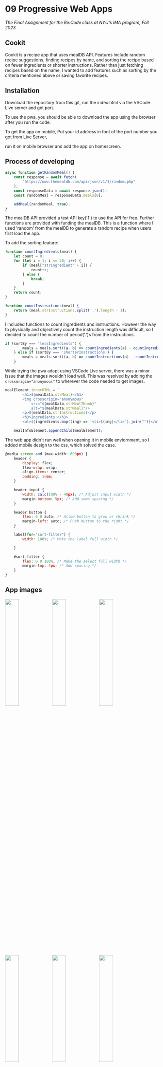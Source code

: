 # 09 Progressive Web Apps
*The Final Assignment for the Re:Code class at NYU's IMA program, Fall 2023.*

## Cookit

Cookit is a recipe app that uses mealDB API. Features include random recipe suggestions, finding recipes by name, and sorting the recipe based on fewer ingredients or shorter instructions. Rather than just fetching recipes based on the name, I wanted to add features such as sorting by the criteria mentioned above or saving favorite recipes.
 
## Installation

Download the repository from this git, run the index.html via the VSCode Live server and get port.

To use the pwa, you should be able to download the app using the browser after you run the code.

To get the app on mobile, Put your id address in font of the port number you got from Live Server, 

run it on mobile browser and add the app on homescreen.


## Process of developing

```javascript
async function getRandomMeal() {
    const response = await fetch(
        "https://www.themealdb.com/api/json/v1/1/random.php"
    );
    const responseData = await response.json();
    const randomMeal = responseData.meals[0];

    addMeal(randomMeal, true);
}
```
The mealDB API provided a test API key('1') to use the API for free. Further functions are provided with funding the mealDB. This is a function where I used 'random' from the mealDB to generate a random recipe when users first load the app.

To add the sorting feature:
```javascript
function countIngredients(meal) {
    let count = 0;
    for (let i = 1; i <= 20; i++) {
        if (meal["strIngredient" + i]) {
            count++;
        } else {
            break;
        }
    }
    return count;
}

function countInstructions(meal) {
    return (meal.strInstructions.split('.').length - 1);
}
```
I included functions to count ingredients and instructions. However the way to physically and objectively count the instruction length was difficult, so I decided to count the number of period('.')s from the instructions.
```javascript
if (sortBy === 'lessIngredients') {
        meals = meals.sort((a, b) => countIngredients(a) - countIngredients(b));
    } else if (sortBy === 'shorterInstructions') {
        meals = meals.sort((a, b) => countInstructions(a) - countInstructions(b));
    }
```
While trying the pwa adapt using VSCode Live server, there was a minor issue that the images wouldn't load well. This was resolved by adding the ```crossorigin="anonymous"``` to wherever the code needed to get images.
```javascript
mealElement.innerHTML = `
        <h1>${mealData.strMeal}</h1>
        <img crossorigin="anonymous"
            src="${mealData.strMealThumb}"
            alt="${mealData.strMeal}"/>
        <p>${mealData.strInstructions}</p>
        <h3>Ingredients:</h3>
        <ul>${ingredients.map((ing) => `<li>${ing}</li>`).join("")}</ul>`;

    mealInfoElement.appendChild(mealElement);
```
The web app didn't run well when opening it in mobile enviornment, so I added mobile design to the css, which solved the case.
```javascript
@media screen and (max-width: 600px) {
    header {
        display: flex;
        flex-wrap: wrap;
        align-items: center;
        padding: 1rem;
    }

    header input {
        width: calc(100% - 40px); /* Adjust input width */
        margin-bottom: 5px; /* Add some spacing */
    }

    header button {
        flex: 0 0 auto; /* Allow button to grow or shrink */
        margin-left: auto; /* Push button to the right */
    }

    label[for="sort-filter"] {
        width: 100%; /* Make the label full width */

    }

    #sort-filter {
        flex: 0 0 100%; /* Make the select full width */
        margin-top: 5px; /* Add spacing */
    }
}
```

## App images

<img src="https://github.com/JXINN1/07-assignment/assets/146362069/f4768ed0-9361-4ec1-b0f2-b0dd037a1f11" width="30%"></img> <img src="https://github.com/JXINN1/07-assignment/assets/146362069/621b4168-3f6f-40e3-a24b-38ca21892aba" width="30%"></img> <img src="https://github.com/JXINN1/07-assignment/assets/146362069/82cb5c76-ba8b-40a0-adf4-427b8938bb1b" width="30%"></img> <img src="https://github.com/JXINN1/07-assignment/assets/146362069/ff6f4401-ef70-498a-bda5-fdf7ab886e60" width="30%"></img> <img src="https://github.com/JXINN1/07-assignment/assets/146362069/7234c449-877d-4479-bb72-373bbb8e5773" width="30%"></img> <img src="https://github.com/JXINN1/07-assignment/assets/146362069/a6caf1a8-815b-4f02-bbb7-51513904e9ef" width="30%"></img> 

